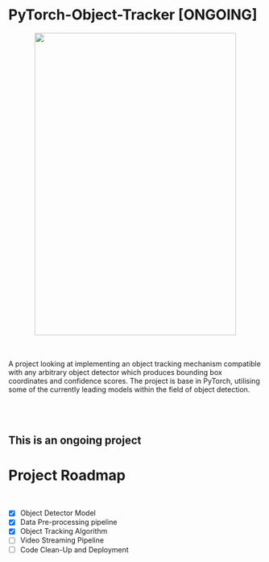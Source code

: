 # PyTorch-Object-Tracker [ONGOING]
<p align="center">
  <img src="Assets/Detector.jpg" width="400" height="600" /></img>
</p>
          
<br><br>
A project looking at implementing an object tracking mechanism compatible with any arbitrary object detector which produces bounding box coordinates and confidence scores. The project is base in PyTorch, utilising some of the currently leading models within the field of object detection.
<br><br>
<br><br>
<h2>This is an ongoing project</h2>
<h1>Project Roadmap</h1>
<br>

- [x] Object Detector Model
- [x] Data Pre-processing pipeline
- [x] Object Tracking Algorithm
- [ ] Video Streaming Pipeline
- [ ] Code Clean-Up and Deployment
